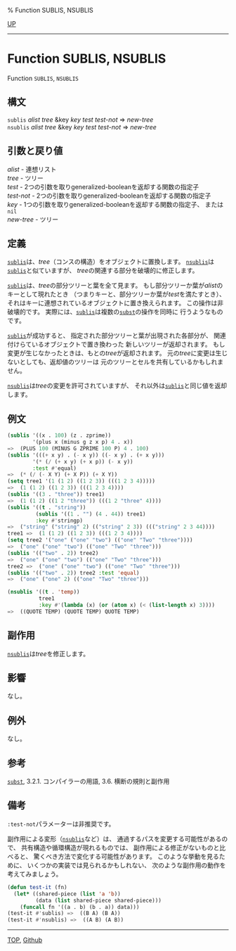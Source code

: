 % Function SUBLIS, NSUBLIS

[UP](14.2.html)  

---

# Function SUBLIS, NSUBLIS


Function `SUBLIS`, `NSUBLIS`


## 構文

`sublis` *alist* *tree* &key *key* *test* *test-not* => *new-tree*  
`nsublis` *alist* *tree* &key *key* *test* *test-not* => *new-tree*


## 引数と戻り値

*alist* - 連想リスト  
*tree* - ツリー  
*test* - 2つの引数を取りgeneralized-booleanを返却する関数の指定子  
*test-not* - 2つの引数を取りgeneralized-booleanを返却する関数の指定子  
*key* - 1つの引数を取りgeneralized-booleanを返却する関数の指定子、
または`nil`  
*new-tree* - ツリー


## 定義

[`sublis`](14.2.sublis.html)は、*tree*（コンスの構造）をオブジェクトに置換します。
[`nsublis`](14.2.sublis.html)は[`sublis`](14.2.sublis.html)と似ていますが、
*tree*の関連する部分を破壊的に修正します。

[`sublis`](14.2.sublis.html)は、*tree*の部分ツリーと葉を全て見ます。
もし部分ツリーか葉が*alist*のキーとして現れたとき
（つまりキーと、部分ツリーか葉が*test*を満たすとき）、
それはキーに連想されているオブジェクトに置き換えられます。
この操作は非破壊的です。
実際には、[`sublis`](14.2.sublis.html)は複数の[`subst`](14.2.subst.html)の操作を同時に
行うようなものです。

[`sublis`](14.2.sublis.html)が成功すると、
指定された部分ツリーと葉が出現された各部分が、
関連付けらているオブジェクトで置き換わった
新しいツリーが返却されます。
もし変更が生じなかったときは、もとの*tree*が返却されます。
元の*tree*に変更は生じないとしても、返却値のツリーは
元のツリーとセルを共有しているかもしれません。

[`nsublis`](14.2.sublis.html)は*tree*の変更を許可されていますが、
それ以外は[`sublis`](14.2.sublis.html)と同じ値を返却します。


## 例文

```lisp
(sublis '((x . 100) (z . zprime))
        '(plus x (minus g z x p) 4 . x))
=>  (PLUS 100 (MINUS G ZPRIME 100 P) 4 . 100)
(sublis '(((+ x y) . (- x y)) ((- x y) . (+ x y)))
        '(* (/ (+ x y) (+ x p)) (- x y))
        :test #'equal)
=>  (* (/ (- X Y) (+ X P)) (+ X Y))
(setq tree1 '(1 (1 2) ((1 2 3)) (((1 2 3 4)))))
=>  (1 (1 2) ((1 2 3)) (((1 2 3 4))))
(sublis '((3 . "three")) tree1) 
=>  (1 (1 2) ((1 2 "three")) (((1 2 "three" 4))))
(sublis '((t . "string"))
         (sublis '((1 . "") (4 . 44)) tree1)
         :key #'stringp)
=>  ("string" ("string" 2) (("string" 2 3)) ((("string" 2 3 44))))
tree1 =>  (1 (1 2) ((1 2 3)) (((1 2 3 4))))
(setq tree2 '("one" ("one" "two") (("one" "Two" "three"))))
=>  ("one" ("one" "two") (("one" "Two" "three"))) 
(sublis '(("two" . 2)) tree2) 
=>  ("one" ("one" "two") (("one" "Two" "three"))) 
tree2 =>  ("one" ("one" "two") (("one" "Two" "three"))) 
(sublis '(("two" . 2)) tree2 :test 'equal) 
=>  ("one" ("one" 2) (("one" "Two" "three"))) 

(nsublis '((t . 'temp))
          tree1
          :key #'(lambda (x) (or (atom x) (< (list-length x) 3))))
=>  ((QUOTE TEMP) (QUOTE TEMP) QUOTE TEMP) 
```


## 副作用

[`nsublis`](14.2.sublis.html)は*tree*を修正します。


## 影響

なし。


## 例外

なし。


## 参考

[`subst`](14.2.subst.html),
3.2.1. コンパイラーの用語,
3.6. 横断の規則と副作用


## 備考

`:test-not`パラメーターは非推奨です。

副作用による変形（[`nsublis`](14.2.sublis.html)など）は、
通過するパスを変更する可能性があるので、
共有構造や循環構造が現れるものでは、
副作用による修正がないものと比べると、
驚くべき方法で変化する可能性があります。
このような挙動を見るために、
いくつかの実装では見られるかもしれない、
次のような副作用の動作を考えてみましょう。

```lisp
(defun test-it (fn)
  (let* ((shared-piece (list 'a 'b))
         (data (list shared-piece shared-piece)))
    (funcall fn '((a . b) (b . a)) data)))
(test-it #'sublis) =>  ((B A) (B A))
(test-it #'nsublis) =>  ((A B) (A B))
```


---
[TOP](index.html),  [Github](https://github.com/nptcl/npt-japanese)

